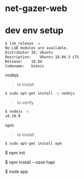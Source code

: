 # net-gazer-web




# dev env setup
```bash
$ lsb_release -a
No LSB modules are available.
Distributor ID:	Ubuntu
Description:	Ubuntu 18.04.3 LTS
Release:	18.04
Codename:	bionic
```



nodejs  
> to install  
```bash
$ sudo apt-get install -y nodejs
```

> to verify  
```bash
$ nodejs -v
v8.10.0
```


npm  
> to install  
```bash
$ sudo apt-get install npm
```


$ npm init


$ npm install --save hapi


$ node app

